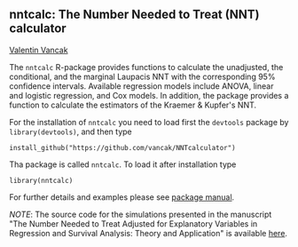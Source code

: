 ## nntcalc: The Number Needed to Treat (NNT) calculator 

[Valentin Vancak](https://www.linkedin.com/in/valentin-vancak-0a56227a/?originalSubdomain=il)

The `nntcalc` R-package provides functions to calculate the unadjusted, the conditional, and the marginal Laupacis NNT with the corresponding 95% confidence intervals. Available regression models include ANOVA, linear and logistic regression, and Cox models. In addition, the package provides a function to calculate the estimators of the Kraemer & Kupfer's NNT. 

For the installation of `nntcalc` you need to load first the `devtools` package by `library(devtools)`, and then type

`install_github("https://github.com/vancak/NNTcalculator")`

Tha package is called `nntcalc`. To load it after installation type

`library(nntcalc)`

For further details and examples please see [package manual](https://github.com/vancak/NNTcalculator/blob/main/manual.pdf). 

*NOTE*: The source code for the simulations presented in the manuscript "The Number Needed to Treat Adjusted for Explanatory Variables in Regression and Survival Analysis: Theory and Application" is available [here](https://github.com/vancak/nntx_simulations). 
